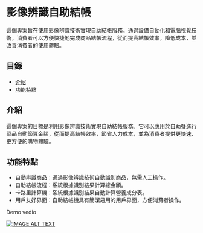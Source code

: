 # 影像辨識自助結帳

這個專案旨在使用影像辨識技術實現自助結帳服務。通過設備自動化和電腦視覺技術，消費者可以方便快捷地完成商品結帳流程，從而提高結帳效率，降低成本，並改善消費者的使用體驗。

## 目錄

- [介紹](#介紹)
- [功能特點](#功能特點)

## 介紹

這個專案的目標是利用影像辨識技術實現自助結帳服務。它可以應用於自助餐進行菜品自動節算金額，從而提高結帳效率，節省人力成本，並為消費者提供更快速、更方便的購物體驗。

## 功能特點

- 自動辨識商品：通過影像辨識技術自動識別商品，無需人工操作。
- 自助結帳流程：系統根據識別結果計算總金額。
- 卡路里計算機：系統根據識別結果自動計算營養成分表。
- 用戶友好界面：自助結帳機具有簡潔易用的用戶界面，方便消費者操作。


Demo vedio

[![IMAGE ALT TEXT](http://img.youtube.com/vi/j24hDV9F7Xw/0.jpg)](https://www.youtube.com/watch?v=j24hDV9F7Xw "NCHU AIOT FINAL PROJECT 2024/06/08 Group8")
